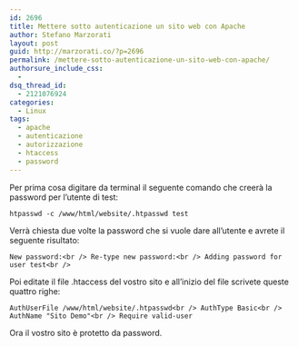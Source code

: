 ```yaml
---
id: 2696
title: Mettere sotto autenticazione un sito web con Apache
author: Stefano Marzorati
layout: post
guid: http://marzorati.co/?p=2696
permalink: /mettere-sotto-autenticazione-un-sito-web-con-apache/
authorsure_include_css:
  - 
dsq_thread_id:
  - 2121076924
categories:
  - Linux
tags:
  - apache
  - autenticazione
  - autorizzazione
  - htaccess
  - password
---
```

Per prima cosa digitare da terminal il seguente comando che creerà la password per l&#8217;utente di test:

`htpasswd -c /www/html/website/.htpasswd test`

Verrà chiesta due volte la password che si vuole dare all&#8217;utente e avrete il seguente risultato:

`New password:<br />
Re-type new password:<br />
Adding password for user test<br />
`

Poi editate il file .htaccess del vostro sito e all&#8217;inizio del file scrivete queste quattro righe:

`AuthUserFile /www/html/website/.htpasswd<br />
AuthType Basic<br />
AuthName "Sito Demo"<br />
Require valid-user`

Ora il vostro sito è protetto da password.